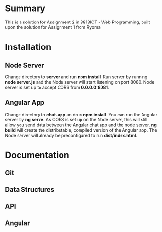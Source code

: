 # Summary
This is a solution for Assignment 2 in 3813ICT - Web Programming, built upon the solution for Assignment 1 from Ryoma.


# Installation
## Node Server
Change directory to **server** and run **npm install**. Run server by running **node server.js** and the Node server will start listening on port 8080. Node server is set up to accept CORS from **0.0.0.0:8081**. 

## Angular App
Change directory to **chat-app** an drun **npm install**. You can run the Angular server by **ng serve**. As CORS is set up on the Node server, this will still allow you send data between the Angular chat app and the node server. **ng build** will create the distributable, compiled version of the Angular app. The Node server will already be preconfigured to run **dist/index.html**.

# Documentation
## Git

## Data Structures

## API

## Angular